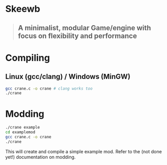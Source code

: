 # Skeewb
> ## A minimalist, modular Game/engine with focus on flexibility and performance 
# Compiling
## Linux (gcc/clang) / Windows (MinGW)
```bash
gcc crane.c -o crane # clang works too 
./crane               
```

# Modding
```bash
./crane example
cd examplemod
gcc crane.c -o crane
./crane
```
This will create and compile a simple example mod.
Refer to the (not done yet!) documentation on modding.
